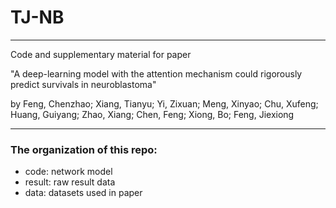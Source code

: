 # TJ-NB
----
Code and supplementary material for paper 

"A deep-learning model with the attention mechanism could rigorously predict survivals in neuroblastoma" 

by Feng, Chenzhao; Xiang, Tianyu; Yi, Zixuan; Meng, Xinyao; Chu, Xufeng; Huang, Guiyang; Zhao, Xiang; Chen, Feng; Xiong, Bo; Feng, Jiexiong

---
### The organization of this repo:
* code: network model
* result: raw result data
* data: datasets used in paper